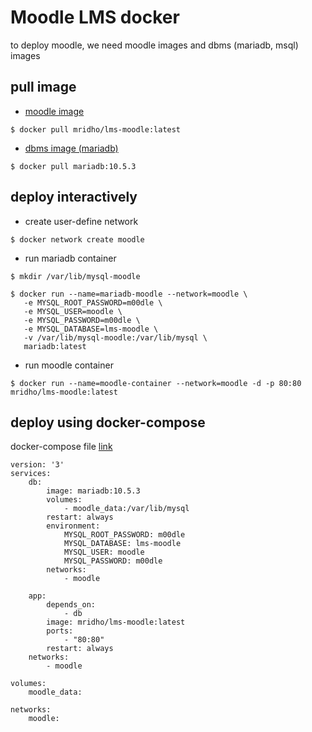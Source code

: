 # Moodle LMS docker
to deploy moodle, we need moodle images and dbms (mariadb, msql) images

## pull image

- [moodle image](https://hub.docker.com/repository/docker/mridho/lms-moodle)

```
$ docker pull mridho/lms-moodle:latest
```

- [dbms image (mariadb)](https://hub.docker.com/_/mariadb)

```
$ docker pull mariadb:10.5.3
```

## deploy interactively

- create user-define network

```
$ docker network create moodle
```

- run mariadb container

```
$ mkdir /var/lib/mysql-moodle

$ docker run --name=mariadb-moodle --network=moodle \
   -e MYSQL_ROOT_PASSWORD=m00dle \
   -e MYSQL_USER=moodle \
   -e MYSQL_PASSWORD=m00dle \
   -e MYSQL_DATABASE=lms-moodle \
   -v /var/lib/mysql-moodle:/var/lib/mysql \
   mariadb:latest
```

- run moodle container
```
$ docker run --name=moodle-container --network=moodle -d -p 80:80 mridho/lms-moodle:latest
```

## deploy using docker-compose

docker-compose file [link](https://github.com/ridhohafidz/docker-moodle/blob/master/docker-compose.yml)

```
version: '3'
services:
    db:
        image: mariadb:10.5.3
        volumes:
            - moodle_data:/var/lib/mysql
        restart: always
        environment:
            MYSQL_ROOT_PASSWORD: m00dle
            MYSQL_DATABASE: lms-moodle
            MYSQL_USER: moodle
            MYSQL_PASSWORD: m00dle
        networks:
            - moodle
        
    app:
        depends_on: 
            - db
        image: mridho/lms-moodle:latest
        ports:
            - "80:80"
        restart: always
	networks:
	    - moodle

volumes:
    moodle_data:        

networks:
    moodle:
```
